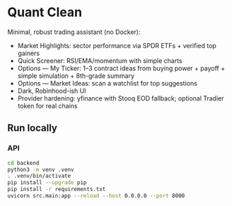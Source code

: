 # Quant Clean

Minimal, robust trading assistant (no Docker):
- Market Highlights: sector performance via SPDR ETFs + verified top gainers
- Quick Screener: RSI/EMA/momentum with simple charts
- Options — My Ticker: 1–3 contract ideas from buying power + payoff + simple simulation + 8th-grade summary
- Options — Market Ideas: scan a watchlist for top suggestions
- Dark, Robinhood-ish UI
- Provider hardening: yfinance with Stooq EOD fallback; optional Tradier token for real chains

## Run locally

### API
```bash
cd backend
python3 -m venv .venv
. .venv/bin/activate
pip install --upgrade pip
pip install -r requirements.txt
uvicorn src.main:app --reload --host 0.0.0.0 --port 8000
